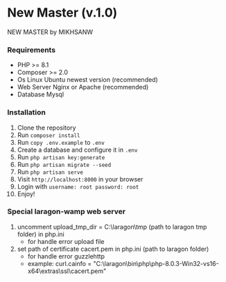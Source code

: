 # New Master (v.1.0)
NEW MASTER by MIKHSANW

### Requirements
- PHP >= 8.1
- Composer >= 2.0
- Os Linux Ubuntu newest version (recommended)
- Web Server Nginx or Apache (recommended)
- Database Mysql 

### Installation
1. Clone the repository
2. Run `composer install`
3. Run `copy .env.example` to `.env`
4. Create a database and configure it in `.env`
5. Run `php artisan key:generate`
6. Run `php artisan migrate --seed`
7. Run `php artisan serve`
8. Visit `http://localhost:8000` in your browser
9. Login with `username: root password: root`
10. Enjoy!

### Special laragon-wamp web server
1. uncomment upload_tmp_dir = C:\laragon\tmp (path to laragon tmp folder) in php.ini
    - for handle error upload file
2. set path of certificate cacert.pem in php.ini (path to laragon folder)
    - for handle error guzzlehttp
    - example: curl.cainfo = "C:\laragon\bin\php\php-8.0.3-Win32-vs16-x64\extras\ssl\cacert.pem"
